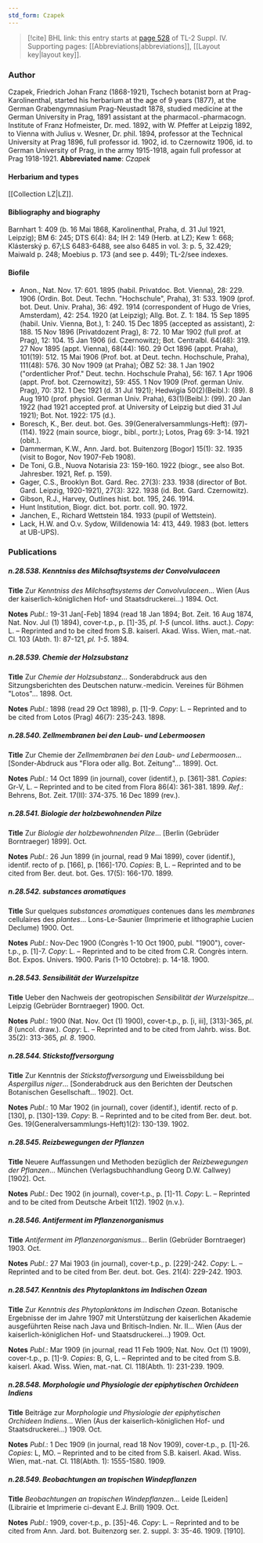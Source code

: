 ```yaml
---
std_form: Czapek
---
```


> [!cite] BHL link: this entry starts at [page 528](https://www.biodiversitylibrary.org/page/33266205) of TL-2 Suppl. IV.
> Supporting pages: [[Abbreviations|abbreviations]], [[Layout key|layout key]].

### Author

Czapek, Friedrich Johan Franz (1868-1921), Tschech botanist born at Prag-Karolinenthal, started his herbarium at the age of 9 years (1877), at the German Grabengymnasium Prag-Neustadt 1878, studied medicine at the German University in Prag, 1891 assistant at the pharmacol.-pharmacogn. Institute of Franz Hofmeister, Dr. med. 1892, with W. Pfeffer at Leipzig 1892, to Vienna with Julius v. Wesner, Dr. phil. 1894, professor at the Technical University at Prag 1896, full professor id. 1902, id. to Czernowitz 1906, id. to German University of Prag, in the army 1915-1918, again full professor at Prag 1918-1921. 
**Abbreviated name**: *Czapek*

#### Herbarium and types

[[Collection LZ|LZ]].

#### Bibliography and biography

Barnhart 1: 409 (b. 16 Mai 1868, Karolinenthal, Praha, d. 31 Jul 1921, Leipzig); BM 6: 245; DTS 6(4): 84; IH 2: 149 (Herb. at LZ); Kew 1: 668; Klásterský p. 67;LS 6483-6488, see also 6485 in vol. 3: p. 5, 32.429; Maiwald p. 248; Moebius p. 173 (and see p. 449); TL-2/see indexes.

#### Biofile

- Anon., Nat. Nov. 17: 601. 1895 (habil. Privatdoc. Bot. Vienna), 28: 229. 1906 (Ordin. Bot. Deut. Techn. "Hochschule", Praha), 31: 533. 1909 (prof. bot. Deut. Univ. Praha), 36: 492. 1914 (correspondent of Hugo de Vries, Amsterdam), 42: 254. 1920 (at Leipzig); Allg. Bot. Z. 1: 184. 15 Sep 1895 (habil. Univ. Vienna, Bot.), 1: 240. 15 Dec 1895 (accepted as assistant), 2: 188. 15 Nov 1896 (Privatdozent Prag), 8: 72. 10 Mar 1902 (full prof. at Prag), 12: 104. 15 Jan 1906 (id. Czernowitz); Bot. Centralbl. 64(48): 319. 27 Nov 1895 (appt. Vienna), 68(44): 160. 29 Oct 1896 (appt. Praha), 101(19): 512. 15 Mai 1906 (Prof. bot. at Deut. techn. Hochschule, Praha), 111(48): 576. 30 Nov 1909 (at Praha); ÖBZ 52: 38. 1 Jan 1902 ("ordentlicher Prof." Deut. techn. Hochschule Praha), 56: 167. 1 Apr 1906 (appt. Prof. bot. Czernowitz), 59: 455. 1 Nov 1909 (Prof. german Univ. Prag), 70: 312. 1 Dec 1921 (d. 31 Jul 1921); Hedwigia 50(2)(Beibl.): (89). 8 Aug 1910 (prof. physiol. German Univ. Praha), 63(1)(Beibl.): (99). 20 Jan 1922 (had 1921 accepted prof. at University of Leipzig but died 31 Jul 1921); Bot. Not. 1922: 175 (d.).
- Boresch, K., Ber. deut. bot. Ges. 39(Generalversammlungs-Heft): (97)-(114). 1922 (main source, biogr., bibl., portr.); Lotos, Prag 69: 3-14. 1921 (obit.).
- Dammerman, K.W., Ann. Jard. bot. Buitenzorg \[Bogor\] 15(1): 32. 1935 (visit to Bogor, Nov 1907-Feb 1908).
- De Toni, G.B., Nuova Notarisia 23: 159-160. 1922 (biogr., see also Bot. Jahresber. 1921, Ref. p. 159).
- Gager, C.S., Brooklyn Bot. Gard. Rec. 27(3): 233. 1938 (director of Bot. Gard. Leipzig, 1920-1921), 27(3): 322. 1938 (id. Bot. Gard. Czernowitz).
- Gibson, R.J., Harvey, Outlines hist. bot. 195, 246. 1914.
- Hunt Institution, Biogr. dict. bot. portr. coll. 90. 1972.
- Janchen, E., Richard Wettstein 184. 1933 (pupil of Wettstein).
- Lack, H.W. and O.v. Sydow, Willdenowia 14: 413, 449. 1983 (bot. letters at UB-UPS).

### Publications

##### n.28.538. Kenntniss des Milchsaftsystems der Convolvulaceen

**Title**
Zur *Kenntniss des Milchsaftsystems der Convolvulaceen*... Wien (Aus der kaiserlich-königlichen Hof- und Staatsdruckerei...) 1894. Oct.

**Notes**
*Publ*.: 19-31 Jan\[-Feb\] 1894 (read 18 Jan 1894; Bot. Zeit. 16 Aug 1874, Nat. Nov. Jul (1) 1894), cover-t.p., p. \[1\]-35, *pl. 1-5* (uncol. liths. auct.). *Copy*: L. – Reprinted and to be cited from S.B. kaiserl. Akad. Wiss. Wien, mat.-nat. Cl. 103 (Abth. 1): 87-121, *pl. 1-5*. 1894.

##### n.28.539. Chemie der Holzsubstanz

**Title**
Zur *Chemie der Holzsubstanz*... Sonderabdruck aus den Sitzungsberichten des Deutschen naturw.-medicin. Vereines für Böhmen "Lotos"... 1898. Oct.

**Notes**
*Publ*.: 1898 (read 29 Oct 1898), p. \[1\]-9. *Copy*: L. – Reprinted and to be cited from Lotos (Prag) 46(7): 235-243. 1898.

##### n.28.540. Zellmembranen bei den Laub- und Lebermoosen

**Title**
Zur Chemie der *Zellmembranen bei den Laub- und Lebermoosen*... \[Sonder-Abdruck aus "Flora oder allg. Bot. Zeitung"... 1899\]. Oct.

**Notes**
*Publ*.: 14 Oct 1899 (in journal), cover (identif.), p. \[361\]-381. *Copies*: Gr-V, L. – Reprinted and to be cited from Flora 86(4): 361-381. 1899.
*Ref*.: Behrens, Bot. Zeit. 17(II): 374-375. 16 Dec 1899 (rev.).

##### n.28.541. Biologie der holzbewohnenden Pilze

**Title**
Zur *Biologie der holzbewohnenden Pilze*... \[Berlin (Gebrüder Borntraeger) 1899\]. Oct.

**Notes**
*Publ*.: 26 Jun 1899 (in journal, read 9 Mai 1899), cover (identif.), identif. recto of p. \[166\], p. \[166\]-170. *Copies*: B, L. – Reprinted and to be cited from Ber. deut. bot. Ges. 17(5): 166-170. 1899.

##### n.28.542. substances aromatiques

**Title**
Sur quelques *substances aromatiques* contenues dans les *membranes* cellulaires des *plantes*... Lons-Le-Saunier (Imprimerie et lithographie Lucien Declume) 1900. Oct.

**Notes**
*Publ*.: Nov-Dec 1900 (Congrès 1-10 Oct 1900, publ. "1900"), cover-t.p., p. \[1\]-7. *Copy*: L. – Reprinted and to be cited from C.R. Congrès intern. Bot. Expos. Univers. 1900. Paris (1-10 Octobre): p. 14-18. 1900.

##### n.28.543. Sensibilität der Wurzelspitze

**Title**
Ueber den Nachweis der geotropischen *Sensibilität der Wurzelspitze*... Leipzig (Gebrüder Borntraeger) 1900. Oct.

**Notes**
*Publ*.: 1900 (Nat. Nov. Oct (1) 1900), cover-t.p., p. \[i, iii\], \[313\]-365, *pl. 8* (uncol. draw.).
*Copy*: L. – Reprinted and to be cited from Jahrb. wiss. Bot. 35(2): 313-365, *pl. 8*. 1900.

##### n.28.544. Stickstoffversorgung

**Title**
Zur Kenntnis der *Stickstoffversorgung* und Eiweissbildung bei *Aspergillus niger*... \[Sonderabdruck aus den Berichten der Deutschen Botanischen Gesellschaft... 1902\]. Oct.

**Notes**
*Publ*.: 10 Mar 1902 (in journal), cover (identif.), identif. recto of p. \[130\], p. \[130\]-139. *Copy*: B. – Reprinted and to be cited from Ber. deut. bot. Ges. 19(Generalversammlungs-Heft)1(2): 130-139. 1902.

##### n.28.545. Reizbewegungen der Pflanzen

**Title**
Neuere Auffassungen und Methoden bezüglich der *Reizbewegungen der Pflanzen*... München (Verlagsbuchhandlung Georg D.W. Callwey) \[1902\]. Oct.

**Notes**
*Publ*.: Dec 1902 (in journal), cover-t.p., p. \[1\]-11. *Copy*: L. – Reprinted and to be cited from Deutsche Arbeit 1(12). 1902 (n.v.).

##### n.28.546. Antiferment im Pflanzenorganismus

**Title**
*Antiferment im Pflanzenorganismus*... Berlin (Gebrüder Borntraeger) 1903. Oct.

**Notes**
*Publ*.: 27 Mai 1903 (in journal), cover-t.p., p. \[229\]-242. *Copy*: L. – Reprinted and to be cited from Ber. deut. bot. Ges. 21(4): 229-242. 1903.

##### n.28.547. Kenntnis des Phytoplanktons im Indischen Ozean

**Title**
Zur *Kenntnis des Phytoplanktons im Indischen Ozean*. Botanische Ergebnisse der im Jahre 1907 mit Unterstützung der kaiserlichen Akademie ausgeführten Reise nach Java und Britisch-Indien. Nr. II... Wien (Aus der kaiserlich-königlichen Hof- und Staatsdruckerei...) 1909. Oct.

**Notes**
*Publ*.: Mar 1909 (in journal, read 11 Feb 1909; Nat. Nov. Oct (1) 1909), cover-t.p., p. \[1\]-9.
*Copies*: B, G, L. – Reprinted and to be cited from S.B. kaiserl. Akad. Wiss. Wien, mat.-nat. Cl. 118(Abth. 1): 231-239. 1909.

##### n.28.548. Morphologie und Physiologie der epiphytischen Orchideen Indiens

**Title**
Beiträge zur *Morphologie und Physiologie der epiphytischen Orchideen Indiens*... Wien (Aus der kaiserlich-königlichen Hof- und Staatsdruckerei...) 1909. Oct.

**Notes**
*Publ*.: 1 Dec 1909 (in journal, read 18 Nov 1909), cover-t.p., p. \[1\]-26. *Copies*: L, MO. – Reprinted and to be cited from S.B. kaiserl. Akad. Wiss. Wien, mat.-nat. Cl. 118(Abth. 1): 1555-1580. 1909.

##### n.28.549. Beobachtungen an tropischen Windepflanzen

**Title**
*Beobachtungen an tropischen Windepflanzen*... Leide \[Leiden\] (Librairie et Imprimerie ci-devant E.J. Brill) 1909. Oct.

**Notes**
*Publ*.: 1909, cover-t.p., p. \[35\]-46. *Copy*: L. – Reprinted and to be cited from Ann. Jard. bot. Buitenzorg ser. 2. suppl. 3: 35-46. 1909. \[1910\].

